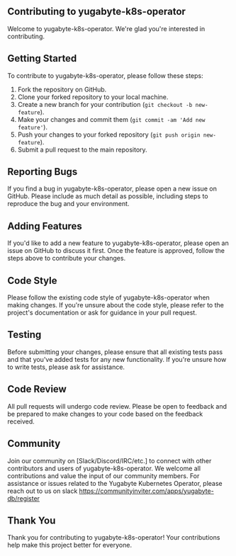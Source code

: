 ## Contributing to yugabyte-k8s-operator

Welcome to yugabyte-k8s-operator. We're glad you're interested in contributing.

## Getting Started

To contribute to yugabyte-k8s-operator, please follow these steps:

1. Fork the repository on GitHub.
2. Clone your forked repository to your local machine.
3. Create a new branch for your contribution (`git checkout -b new-feature`).
4. Make your changes and commit them (`git commit -am 'Add new feature'`).
5. Push your changes to your forked repository (`git push origin new-feature`).
6. Submit a pull request to the main repository.

## Reporting Bugs

If you find a bug in yugabyte-k8s-operator, please open a new issue on GitHub. Please include as much detail as possible, including steps to reproduce the bug and your environment.

## Adding Features

If you'd like to add a new feature to yugabyte-k8s-operator, please open an issue on GitHub to discuss it first. Once the feature is approved, follow the steps above to contribute your changes.

## Code Style

Please follow the existing code style of yugabyte-k8s-operator when making changes. If you're unsure about the code style, please refer to the project's documentation or ask for guidance in your pull request.

## Testing

Before submitting your changes, please ensure that all existing tests pass and that you've added tests for any new functionality. If you're unsure how to write tests, please ask for assistance.

## Code Review

All pull requests will undergo code review. Please be open to feedback and be prepared to make changes to your code based on the feedback received.

## Community

Join our community on [Slack/Discord/IRC/etc.] to connect with other contributors and users of yugabyte-k8s-operator. We welcome all contributions and value the input of our community members.
For assistance or issues related to the Yugabyte Kubernetes Operator, please reach out to us on slack 
https://communityinviter.com/apps/yugabyte-db/register


## Thank You

Thank you for contributing to yugabyte-k8s-operator! Your contributions help make this project better for everyone.






